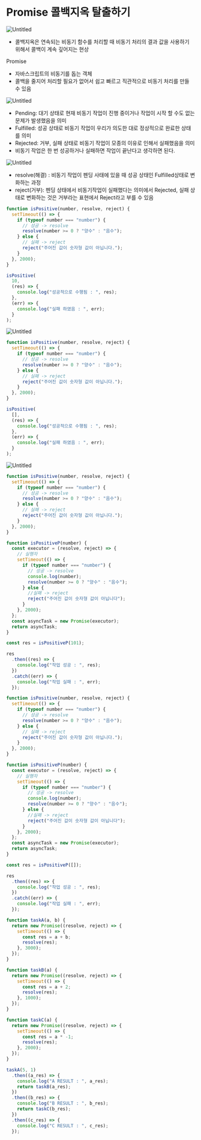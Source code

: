 # Promise 콜백지옥 탈출하기

![Untitled](Promise%20%E1%84%8F%E1%85%A9%E1%86%AF%E1%84%87%E1%85%A2%E1%86%A8%E1%84%8C%E1%85%B5%E1%84%8B%E1%85%A9%E1%86%A8%20%E1%84%90%E1%85%A1%E1%86%AF%E1%84%8E%E1%85%AE%E1%86%AF%E1%84%92%E1%85%A1%E1%84%80%E1%85%B5%20de55961e6deb4373b4dcebef7f1b3e43/Untitled.png)

- 콜백지옥은 연속되는 비동기 함수를 처리할 때 비동기 처리의 결과 값을 사용하기 위해서 콜백이 계속 깊어지는 현상

Promise 

- 자바스크립트의 비동기를 돕는 객체
- 콜백을 줄지어 처리할 필요가 없어서 쉽고 빠르고 직관적으로 비동기 처리를 만들 수 있음

![Untitled](Promise%20%E1%84%8F%E1%85%A9%E1%86%AF%E1%84%87%E1%85%A2%E1%86%A8%E1%84%8C%E1%85%B5%E1%84%8B%E1%85%A9%E1%86%A8%20%E1%84%90%E1%85%A1%E1%86%AF%E1%84%8E%E1%85%AE%E1%86%AF%E1%84%92%E1%85%A1%E1%84%80%E1%85%B5%20de55961e6deb4373b4dcebef7f1b3e43/Untitled%201.png)

- Pending: 대기 상태로 현재 비동기 작업이 진행 중이거나 작업이 시작 할 수도 없는 문제가 발생했음을 의미
- Fulfilled: 성공 상태로 비동기 작업이 우리가 의도한 대로 정상적으로 완료한 상태를 의미
- Rejected: 거부, 실패 상태로 비동기 작업이 모종의 이유로 인해서 실패했음을 의미
- 비동기 작업은 한 번 성공하거나 실패하면 작업이 끝난다고 생각하면 된다.

![Untitled](Promise%20%E1%84%8F%E1%85%A9%E1%86%AF%E1%84%87%E1%85%A2%E1%86%A8%E1%84%8C%E1%85%B5%E1%84%8B%E1%85%A9%E1%86%A8%20%E1%84%90%E1%85%A1%E1%86%AF%E1%84%8E%E1%85%AE%E1%86%AF%E1%84%92%E1%85%A1%E1%84%80%E1%85%B5%20de55961e6deb4373b4dcebef7f1b3e43/Untitled%202.png)

- resolve(해결) : 비동기 작업이 펜딩 사태에 있을 때 성공 상태인 Fulfilled상태로 변화하는 과정
- reject(거부): 펜딩 상태에서 비동기작업이 실패했다는 의미에서 Rejected, 실패 상태로 변화하는 것은 거부라는 표현에서 Reject라고 부를 수 있음

```jsx
function isPositive(number, resolve, reject) {
  setTimeout(() => {
    if (typeof number === "number") {
      // 성공 -> resolve
      resolve(number >= 0 ? "양수" : "음수");
    } else {
      // 실패 -> reject
      reject("주어진 값이 숫자형 값이 아닙니다.");
    }
  }, 2000);
}

isPositive(
  10,
  (res) => {
    console.log("성공적으로 수행됨 : ", res);
  },
  (err) => {
    console.log("실패 하였음 : ", err);
  }
);
```

![Untitled](Promise%20%E1%84%8F%E1%85%A9%E1%86%AF%E1%84%87%E1%85%A2%E1%86%A8%E1%84%8C%E1%85%B5%E1%84%8B%E1%85%A9%E1%86%A8%20%E1%84%90%E1%85%A1%E1%86%AF%E1%84%8E%E1%85%AE%E1%86%AF%E1%84%92%E1%85%A1%E1%84%80%E1%85%B5%20de55961e6deb4373b4dcebef7f1b3e43/Untitled%203.png)

```jsx
function isPositive(number, resolve, reject) {
  setTimeout(() => {
    if (typeof number === "number") {
      // 성공 -> resolve
      resolve(number >= 0 ? "양수" : "음수");
    } else {
      // 실패 -> reject
      reject("주어진 값이 숫자형 값이 아닙니다.");
    }
  }, 2000);
}

isPositive(
  [],
  (res) => {
    console.log("성공적으로 수행됨 : ", res);
  },
  (err) => {
    console.log("실패 하였음 : ", err);
  }
);
```

![Untitled](Promise%20%E1%84%8F%E1%85%A9%E1%86%AF%E1%84%87%E1%85%A2%E1%86%A8%E1%84%8C%E1%85%B5%E1%84%8B%E1%85%A9%E1%86%A8%20%E1%84%90%E1%85%A1%E1%86%AF%E1%84%8E%E1%85%AE%E1%86%AF%E1%84%92%E1%85%A1%E1%84%80%E1%85%B5%20de55961e6deb4373b4dcebef7f1b3e43/Untitled%204.png)

```jsx
function isPositive(number, resolve, reject) {
  setTimeout(() => {
    if (typeof number === "number") {
      // 성공 -> resolve
      resolve(number >= 0 ? "양수" : "음수");
    } else {
      // 실패 -> reject
      reject("주어진 값이 숫자형 값이 아닙니다.");
    }
  }, 2000);
}

function isPositiveP(number) {
  const executor = (resolve, reject) => {
    // 실행자
    setTimeout(() => {
      if (typeof number === "number") {
        // 성공 -> resolve
        console.log(number);
        resolve(number >= 0 ? "양수" : "음수");
      } else {
        //실패 -> reject
        reject("주어진 값이 숫자형 값이 아닙니다");
      }
    }, 2000);
  };
  const asyncTask = new Promise(executor);
  return asyncTask;
}

const res = isPositiveP(101);

res
  .then((res) => {
    console.log("작업 성공 : ", res);
  })
  .catch((err) => {
    console.log("작업 실패 : ", err);
  });
```

```jsx
function isPositive(number, resolve, reject) {
  setTimeout(() => {
    if (typeof number === "number") {
      // 성공 -> resolve
      resolve(number >= 0 ? "양수" : "음수");
    } else {
      // 실패 -> reject
      reject("주어진 값이 숫자형 값이 아닙니다.");
    }
  }, 2000);
}

function isPositiveP(number) {
  const executor = (resolve, reject) => {
    // 실행자
    setTimeout(() => {
      if (typeof number === "number") {
        // 성공 -> resolve
        console.log(number);
        resolve(number >= 0 ? "양수" : "음수");
      } else {
        //실패 -> reject
        reject("주어진 값이 숫자형 값이 아닙니다");
      }
    }, 2000);
  };
  const asyncTask = new Promise(executor);
  return asyncTask;
}

const res = isPositiveP([]);

res
  .then((res) => {
    console.log("작업 성공 : ", res);
  })
  .catch((err) => {
    console.log("작업 실패 : ", err);
  });
```

```jsx
function taskA(a, b) {
  return new Promise((resolve, reject) => {
    setTimeout(() => {
      const res = a + b;
      resolve(res);
    }, 3000);
  });
}

function taskB(a) {
  return new Promise((resolve, reject) => {
    setTimeout(() => {
      const res = a + 2;
      resolve(res);
    }, 1000);
  });
}

function taskC(a) {
  return new Promise((resolve, reject) => {
    setTimeout(() => {
      const res = a * -1;
      resolve(res);
    }, 2000);
  });
}

taskA(5, 1)
  .then((a_res) => {
    console.log("A RESULT : ", a_res);
    return taskB(a_res);
  })
  .then((b_res) => {
    console.log("B RESULT : ", b_res);
    return taskC(b_res);
  })
  .then((c_res) => {
    console.log("C RESULT : ", c_res);
  });
```